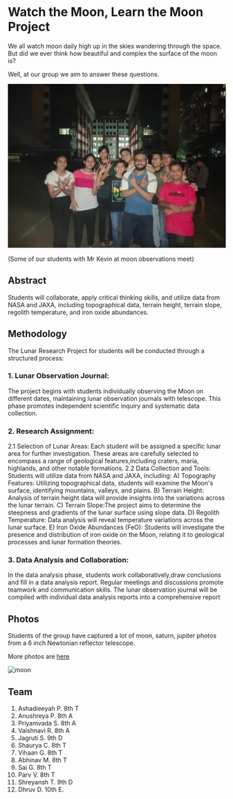 # Watch the Moon, Learn the Moon Project

We all watch moon daily high up in the skies wandering through the space. But did we ever think how beautiful and complex the surface of the moon is?

Well, at our group we aim to answer these questions.
 
![group](assets/images/team-1.jpg#team1)

(Some of our students with Mr Kevin at moon observations meet)
 


## Abstract  
Students will collaborate, apply critical thinking skills, and utilize data from NASA and JAXA, including topographical data, terrain height, terrain slope, regolith temperature, and iron oxide abundances.

## Methodology
The Lunar Research Project for  students will be conducted through a structured process:

### 1. Lunar Observation Journal: 
The project begins with students individually observing the Moon on different dates, maintaining lunar observation journals with telescope. This phase promotes independent scientific inquiry and systematic data collection.

### 2. Research Assignment:
2.1 Selection of Lunar Areas: Each student will be assigned a specific lunar area for further investigation. These areas are carefully selected to encompass a range of geological features,including craters, maria, highlands, and other notable formations.
2.2 Data Collection and Tools: Students will utilize data from NASA and JAXA, including:
A) Topography Features: Utilizing topographical data, students will examine the Moon's surface, identifying mountains, valleys, and plains.
B) Terrain Height: Analysis of terrain height data will provide insights into the variations across the lunar terrain.
C) Terrain Slope:The project aims to determine the steepness and gradients of the lunar surface using slope data.
D) Regolith Temperature: Data analysis will reveal temperature variations across the lunar surface.
E) Iron Oxide Abundances (FeO): Students will investigate the presence and distribution of iron oxide on the Moon, relating it to geological processes and lunar formation theories.

### 3. Data Analysis and Collaboration: 
In the data analysis phase, students work collaboratively,draw conclusions and fill in a data analysis report. Regular meetings and discussions promote teamwork and communication skills. The lunar observation journal will be compiled with individual data analysis reports into a comprehensive report



## Photos
Students of the group have captured a lot of moon, saturn, jupiter photos from a 6 inch Newtonian reflector telescope.

More photos are [here](moon_photos.md)

![moon](assets/images/moon-2.jpg#moon2)

## Team
1) Ashadieeyah P. 8th T
2) Anushreya P. 8th A
3) Priyamvada S. 8th A
4) Vaishnavi R. 8th A
5) Jagruti S. 9th D
6) Shaurya C. 8th T
7) Vihaan G. 8th T
8) Abhinav M. 8th T
9) Sai G. 8th T
10) Parv V. 8th T
11) Shreyansh T. 9th D
12) Dhruv D. 10th E.


